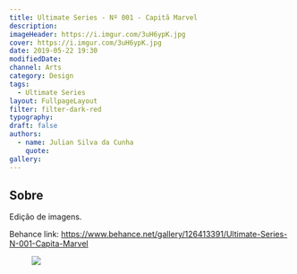 ```yaml
---
title: Ultimate Series - Nº 001 - Capitã Marvel
description:
imageHeader: https://i.imgur.com/3uH6ypK.jpg
cover: https://i.imgur.com/3uH6ypK.jpg
date: 2019-05-22 19:30
modifiedDate:
channel: Arts
category: Design
tags:
  - Ultimate Series
layout: FullpageLayout
filter: filter-dark-red
typography:
draft: false
authors:
  - name: Julian Silva da Cunha
    quote:
gallery:
---
```


## Sobre

Edição de imagens.

Behance link: https://www.behance.net/gallery/126413391/Ultimate-Series-N-001-Capita-Marvel

<figure>
<img src="https://i.imgur.com/3uH6ypK.jpg" className="max-w-none mx-auto block"/>
</figure>
